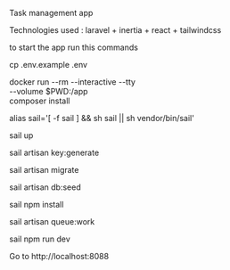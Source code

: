 Task management app 

Technologies used :
 laravel + inertia + react + tailwindcss 

 to start the app run this commands

cp .env.example .env 

docker run --rm --interactive --tty \
--volume $PWD:/app \
composer install

alias sail='[ -f sail ] && sh sail || sh vendor/bin/sail'

sail up

sail artisan key:generate

sail artisan migrate

sail artisan db:seed

sail npm install

sail artisan queue:work

sail npm run dev

Go to http://localhost:8088
